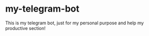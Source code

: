 # my-telegram-bot
This is my telegram bot, just for my personal purpose and help my productive section!
